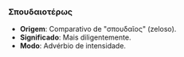 ### Σπουδαιοτέρως
- **Origem**: Comparativo de "σπουδαῖος" (zeloso).
- **Significado**: Mais diligentemente.
- **Modo**: Advérbio de intensidade.